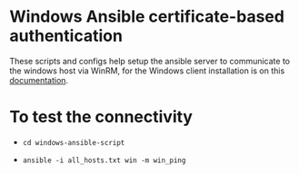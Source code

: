 # Windows Ansible certificate-based authentication
These scripts and configs help setup the ansible server to communicate to the windows host via WinRM, for the Windows client installation is on this [documentation](https://cas-support.atlassian.net/wiki/spaces/DSI/pages/1978957867/Windows+Ansible+certificate-based+authentication+for+L+Oreal+project).

# To test the connectivity
* `cd windows-ansible-script`

* `ansible -i all_hosts.txt win -m win_ping`

